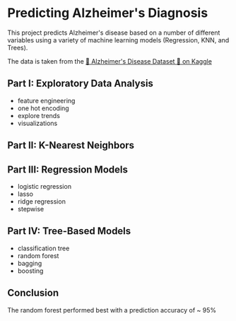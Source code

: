 # Predicting Alzheimer's Diagnosis
This project predicts Alzheimer's disease based on a number of different variables using a variety of machine learning models (Regression, KNN, and Trees).

The data is taken from the [🧠 Alzheimer's Disease Dataset 🧠 on Kaggle](https://www.kaggle.com/datasets/rabieelkharoua/alzheimers-disease-dataset/data)

## Part I: Exploratory Data Analysis
- feature engineering
- one hot encoding
- explore trends
- visualizations

## Part II: K-Nearest Neighbors

## Part III: Regression Models
- logistic regression
- lasso
- ridge regression
- stepwise

## Part IV: Tree-Based Models
- classification tree
- random forest
- bagging
- boosting

## Conclusion
The random forest performed best with a prediction accuracy of ~ 95%

